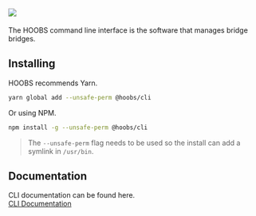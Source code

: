 # ![](https://raw.githubusercontent.com/hoobs-org/HOOBS/master/docs/logo.png)

The HOOBS command line interface is the software that manages bridge bridges.

## Installing
HOOBS recommends Yarn.

```sh
yarn global add --unsafe-perm @hoobs/cli
```

Or using NPM.

```sh
npm install -g --unsafe-perm @hoobs/cli
```

> The `--unsafe-perm` flag needs to be used so the install can add a symlink in `/usr/bin`.

## Documentation
CLI documentation can be found here.  
[CLI Documentation](https://github.com/hoobs-org/HOOBS/blob/main/docs/CLI.md)  